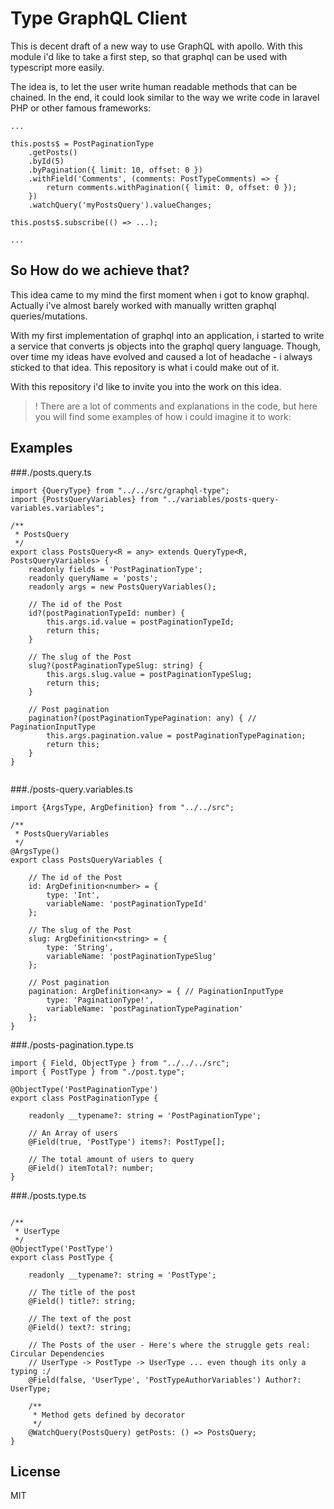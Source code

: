 # Type GraphQL Client

This is decent draft of a new way to use GraphQL with apollo.
With this module i'd like to take a first step, 
so that graphql can be used with typescript more easily.

The idea is, to let the user write human readable methods that can be chained.
In the end, it could look similar to the way we write code in laravel PHP or other famous frameworks: 

`````
...

this.posts$ = PostPaginationType
    .getPosts()
    .byId(5)
    .byPagination({ limit: 10, offset: 0 })
    .withField('Comments', (comments: PostTypeComments) => {
        return comments.withPagination({ limit: 0, offset: 0 });
    })
    .watchQuery('myPostsQuery').valueChanges;

this.posts$.subscribe(() => ...);    

...
`````

## So How do we achieve that?

This idea came to my mind the first moment when i got to know graphql.
Actually i've almost barely worked with manually written graphql queries/mutations.

With my first implementation of graphql into an application, 
i started to write a service that converts js objects into the graphql query language. 
Though, over time my ideas have evolved and caused a lot of headache - i always sticked to that idea.
This repository is what i could make out of it.


With this repository i'd like to invite you into the work on this idea.

> ! There are a lot of comments and explanations in the code, but here you will find some examples of how i could imagine it to work: 

## Examples

###./posts.query.ts
`````
import {QueryType} from "../../src/graphql-type";
import {PostsQueryVariables} from "../variables/posts-query-variables.variables";

/**
 * PostsQuery
 */
export class PostsQuery<R = any> extends QueryType<R, PostsQueryVariables> {
    readonly fields = 'PostPaginationType';
    readonly queryName = 'posts';
    readonly args = new PostsQueryVariables();

    // The id of the Post
    id?(postPaginationTypeId: number) {
        this.args.id.value = postPaginationTypeId;
        return this;
    }

    // The slug of the Post
    slug?(postPaginationTypeSlug: string) {
        this.args.slug.value = postPaginationTypeSlug;
        return this;
    }

    // Post pagination
    pagination?(postPaginationTypePagination: any) { // PaginationInputType
        this.args.pagination.value = postPaginationTypePagination;
        return this;
    }
}


`````

###./posts-query.variables.ts
`````
import {ArgsType, ArgDefinition} from "../../src";

/**
 * PostsQueryVariables
 */
@ArgsType()
export class PostsQueryVariables {

    // The id of the Post
    id: ArgDefinition<number> = {
        type: 'Int',
        variableName: 'postPaginationTypeId'
    };

    // The slug of the Post
    slug: ArgDefinition<string> = {
        type: 'String',
        variableName: 'postPaginationTypeSlug'
    };

    // Post pagination
    pagination: ArgDefinition<any> = { // PaginationInputType
        type: 'PaginationType!',
        variableName: 'postPaginationTypePagination'
    };
}

`````

###./posts-pagination.type.ts
`````
import { Field, ObjectType } from "../../../src";
import { PostType } from "./post.type";

@ObjectType('PostPaginationType')
export class PostPaginationType {

    readonly __typename?: string = 'PostPaginationType';

    // An Array of users
    @Field(true, 'PostType') items?: PostType[];

    // The total amount of users to query
    @Field() itemTotal?: number;
}

`````

###./posts.type.ts
`````

/**
 * UserType
 */
@ObjectType('PostType')
export class PostType {

    readonly __typename?: string = 'PostType';

    // The title of the post
    @Field() title?: string;

    // The text of the post
    @Field() text?: string;

    // The Posts of the user - Here's where the struggle gets real: Circular Dependencies
    // UserType -> PostType -> UserType ... even though its only a typing :/
    @Field(false, 'UserType', 'PostTypeAuthorVariables') Author?: UserType;

    /**
     * Method gets defined by decorator
     */
    @WatchQuery(PostsQuery) getPosts: () => PostsQuery;
}

`````


## License

MIT
